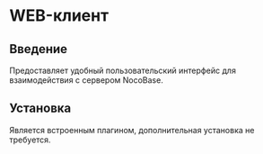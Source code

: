 # WEB-клиент

## Введение

Предоставляет удобный пользовательский интерфейс для взаимодействия с сервером NocoBase.

## Установка

Является встроенным плагином, дополнительная установка не требуется.
